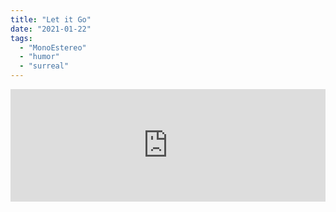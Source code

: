 ```yaml
---
title: "Let it Go"
date: "2021-01-22"
tags: 
  - "MonoEstereo"
  - "humor"
  - "surreal"
---
```


<iframe src="https://anchor.fm/monoestereo/embed/episodes/Let-it-Go-em5sa5" height="180px" width="100%" frameborder="0" scrolling="no" style="width:100%; height:180px;"></iframe>

